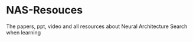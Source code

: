 # NAS-Resouces
The papers, ppt, video and all resources about Neural Architecture Search when learning 
